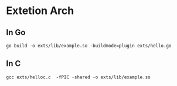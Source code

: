 # Extetion Arch

## In Go

```shell
go build -o exts/lib/example.so -buildmode=plugin exts/hello.go
```

## In C

```shell
gcc exts/helloc.c  -fPIC -shared -o exts/lib/example.so
```
